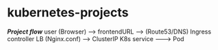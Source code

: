 # kubernetes-projects

***Project flow***
user (Browser) --> frontendURL --> (Route53/DNS) Ingress controller LB (Nginx.conf) --> ClusterIP K8s service ---> Pod

